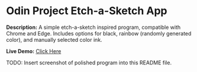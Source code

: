 # Odin Project Etch-a-Sketch App

**Description:** A simple etch-a-sketch inspired program, compatible with Chrome and Edge. Includes options for black, rainbow (randomly generated color), and manually selected color ink.  
  
**Live Demo:** [Click Here](http://chaseofthejungle.github.io/js-odin-etch-a-sketch/Etch%20a%20Sketch/index.html)  

TODO: Insert screenshot of polished program into this README file.

